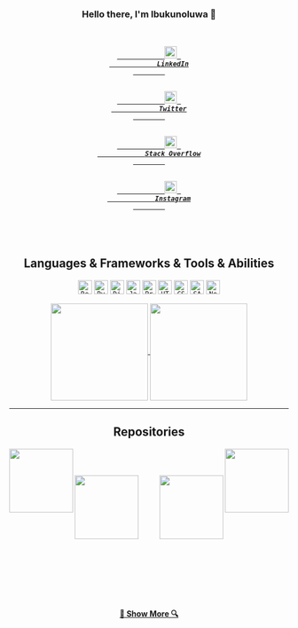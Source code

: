 <h3 align="center">Hello there, I'm Ibukunoluwa 👋</h3>
<h5 align="center">
    <code>
        <a href="https://www.linkedin.com/in/ibukunoluwanap/" title="LinkedIn Profile">
            <img width="22" src="https://github.com/zumrudu-anka/zumrudu-anka/blob/master/images/linkedin.svg"> 
            LinkedIn
        </a>
    </code>
    <code>
        <a href="https://twitter.com/ibukunoluwanap" title="Twitter Profile">
            <img width="22" src="https://play-lh.googleusercontent.com/wIf3HtczQDjHzHuu7vezhqNs0zXAG85F7VmP7nhsTxO3OHegrVXlqIh_DWBYi86FTIGk"> 
            Twitter
        </a>
    </code>
    <code>
        <a href="https://stackoverflow.com/users/13787785/ibukunoluwa-naphtali" title="Stack Overflow Profile">
            <img width="22" src="https://github.com/zumrudu-anka/zumrudu-anka/blob/master/images/stackoverflow.svg"> 
            Stack Overflow
        </a>
    </code>
    <code>
        <a href="https://www.instagram.com/ibukunoluwanap/" title="Instagram Profile">
            <img width="22" src="https://github.com/zumrudu-anka/zumrudu-anka/blob/master/images/instagram.svg"> 
            Instagram
        </a>
    </code>
</h5>

<br>

<h2 align="center">Languages & Frameworks & Tools & Abilities</h2>

<p align="center">
    <code><img title="React" height="25" src="https://github.com/zumrudu-anka/zumrudu-anka/blob/master/images/react-original.svg"></code>
    <code><img title="Python" height="25" src="https://github.com/zumrudu-anka/zumrudu-anka/blob/master/images/python-original.svg"></code>
    <code><img title="Django" height="25" src="https://github.com/zumrudu-anka/zumrudu-anka/blob/master/images/django.png"></code>
    <code><img title="Javascript" height="25" src="https://github.com/zumrudu-anka/zumrudu-anka/blob/master/images/javascript.svg"></code>
    <code><img title="Problem Solving" height="25" src="https://github.com/zumrudu-anka/zumrudu-anka/blob/master/images/problemSolving.png"></code>
    <code><img title="HTML5" height="25" src="https://github.com/zumrudu-anka/zumrudu-anka/blob/master/images/html5.svg"></code>
    <code><img title="CSS" height="25" src="https://github.com/zumrudu-anka/zumrudu-anka/blob/master/images/css.svg"></code>
    <code><img title="SASS" height="25" src="https://github.com/zumrudu-anka/zumrudu-anka/blob/master/images/sass.svg"></code>
    <code><img title="Nodejs" height="25" src="https://upload.wikimedia.org/wikipedia/commons/thumb/d/d9/Node.js_logo.svg/1200px-Node.js_logo.svg.png"></code>
</p>

<p align=center>
    <a href="https://github.com/anuraghazra/github-readme-stats" title="Go to Source">
        <img height=175 align="center" src="https://github-readme-stats.vercel.app/api?username=IbukunoluwaNap&show_icons=true&theme=gotham">
    </a>
    <a href="https://github.com/anuraghazra/github-readme-stats">
        <img height=175 align="center" src="https://github-readme-stats.vercel.app/api/top-langs/?username=IbukunoluwaNap&hide=c%23,powershell,java&title_color=2aa889&text_color=99d1ce&icon_color=2bbc8a&bg_color=0c1014&langs_count=8&layout=compact" />
    </a>
</p>

<hr>

<h2 align="center">Repositories</h2>

<p width="100%" align="center">
  <a align="left" href="https://github.com/IbukunoluwaNap/marktorder_flutter" title="Algorithms"><img align="left" height="115" src="https://github-readme-stats.vercel.app/api/pin/?username=IbukunoluwaNap&repo=marktorder_flutter&theme=gotham"></a>
  
  <a align="right" href="https://github.com/IbukunoluwaNap/big-family-360" title="Data Structures">
    <img align="right" height="115" src="https://github-readme-stats.vercel.app/api/pin/?username=IbukunoluwaNap&repo=big-family-360&theme=gotham">
  </a>
</p>
<br><br>
<p width="100%" align="center">
  <a align="left" href="https://github.com/IbukunoluwaNap/Advance_Notification" title="Turkce-Heceleme-CPP"><img align="left" height="115" src="https://github-readme-stats.vercel.app/api/pin/?username=IbukunoluwaNap&repo=Advance_Notification&theme=gotham"></a>
  
  <a align="right" href="https://github.com/IbukunoluwaNap/marktorder_django" title="ELF Coin BEP20 Token"><img align="right" height="115" src="https://github-readme-stats.vercel.app/api/pin/?username=IbukunoluwaNap&repo=marktorder_django&theme=gotham"></a>
<br><br><br><br><br><br><br><br><br><br><br><br><br>
<h4 align="center"><a href="https://github.com/IbukunoluwaNap?tab=repositories" title="Show Repositories">🔎 Show More 🔍</a></h4>
